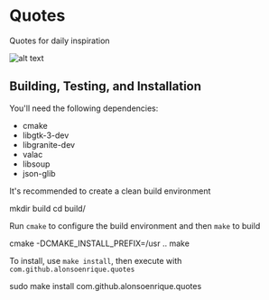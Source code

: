 # Quotes
Quotes for daily inspiration

![alt text](https://raw.githubusercontent.com/alons45/Quotes/master/data/Screenshot.png)

## Building, Testing, and Installation

You'll need the following dependencies:
* cmake
* libgtk-3-dev
* libgranite-dev
* valac
* libsoup
* json-glib

It's recommended to create a clean build environment

mkdir build
cd build/

Run `cmake` to configure the build environment and then `make` to build

cmake -DCMAKE_INSTALL_PREFIX=/usr ..
make

To install, use `make install`, then execute with `com.github.alonsoenrique.quotes`

sudo make install
com.github.alonsoenrique.quotes
